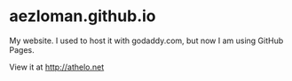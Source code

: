# aezloman.github.io
My website. I used to host it with godaddy.com, but now I am using GitHub Pages. 

View it at http://athelo.net
